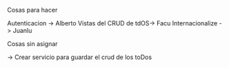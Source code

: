 Cosas para hacer

Autenticacion -> Alberto
Vistas del CRUD de tdOS-> Facu
Internacionalize -> Juanlu

Cosas sin asignar 

-> Crear servicio para guardar el crud de los toDos